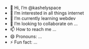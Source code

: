 - 👋 Hi, I’m @kashelyspace
- 👀 I’m interested in all things internet
- 🌱 I’m currently learning webdev
- 💞️ I’m looking to collaborate on ...
- 📫 How to reach me ...
- 😄 Pronouns: ...
- ⚡ Fun fact: ...

<!---
kashelyspace/kashelyspace is a ✨ special ✨ repository because its `README.md` (this file) appears on your GitHub profile.
You can click the Preview link to take a look at your changes.
--->
